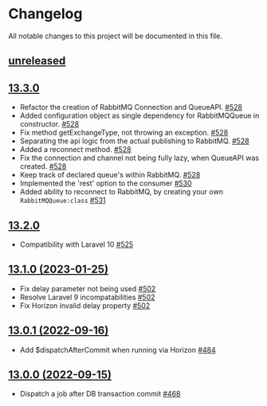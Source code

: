 # Changelog

All notable changes to this project will be documented in this file.

## [unreleased](https://github.com/vyuldashev/laravel-queue-rabbitmq/compare/v13.3.0...master)

## [13.3.0](https://github.com/vyuldashev/laravel-queue-rabbitmq/compare/v13.2.0...13.3.0)

- Refactor the creation of RabbitMQ Connection and
  QueueAPI. [#528](https://github.com/vyuldashev/laravel-queue-rabbitmq/pull/528)
- Added configuration object as single dependency for RabbitMQQueue in
  constructor. [#528](https://github.com/vyuldashev/laravel-queue-rabbitmq/pull/528)
- Fix method getExchangeType, not throwing an
  exception. [#528](https://github.com/vyuldashev/laravel-queue-rabbitmq/pull/528)
- Separating the api logic from the actual publishing to
  RabbitMQ. [#528](https://github.com/vyuldashev/laravel-queue-rabbitmq/pull/528)
- Added a reconnect method. [#528](https://github.com/vyuldashev/laravel-queue-rabbitmq/pull/528)
- Fix the connection and channel not being fully lazy, when QueueAPI was
  created. [#528](https://github.com/vyuldashev/laravel-queue-rabbitmq/pull/528)
- Keep track of declared queue's within RabbitMQ. [#528](https://github.com/vyuldashev/laravel-queue-rabbitmq/pull/528)
- Implemented the 'rest' option to the consumer [#530](https://github.com/vyuldashev/laravel-queue-rabbitmq/pull/530)
- Added ability to reconnect to RabbitMQ, by creating your
  own `RabbitMQQueue:class` [#531](https://github.com/vyuldashev/laravel-queue-rabbitmq/pull/531)

## [13.2.0](https://github.com/vyuldashev/laravel-queue-rabbitmq/compare/v13.1.0...13.2.0)

- Compatibility with Laravel 10 [#525](https://github.com/vyuldashev/laravel-queue-rabbitmq/pull/525)

## [13.1.0 (2023-01-25)](https://github.com/vyuldashev/laravel-queue-rabbitmq/compare/v13.0.1...v13.1.0)

- Fix delay parameter not being used [#502](https://github.com/vyuldashev/laravel-queue-rabbitmq/pull/502)
- Resolve Laravel 9 incompatabilities [#502](https://github.com/vyuldashev/laravel-queue-rabbitmq/pull/502)
- Fix Horizon invalid delay property [#502](https://github.com/vyuldashev/laravel-queue-rabbitmq/pull/502)

## [13.0.1 (2022-09-16)](https://github.com/vyuldashev/laravel-queue-rabbitmq/compare/v13.0.0...v13.0.1)

- Add $dispatchAfterCommit when running via
  Horizon [#484](https://github.com/vyuldashev/laravel-queue-rabbitmq/pull/484)

## [13.0.0 (2022-09-15)](https://github.com/vyuldashev/laravel-queue-rabbitmq/compare/v12.0.1...v13.0.0)

- Dispatch a job after DB transaction commit [#468](https://github.com/vyuldashev/laravel-queue-rabbitmq/pull/468)
